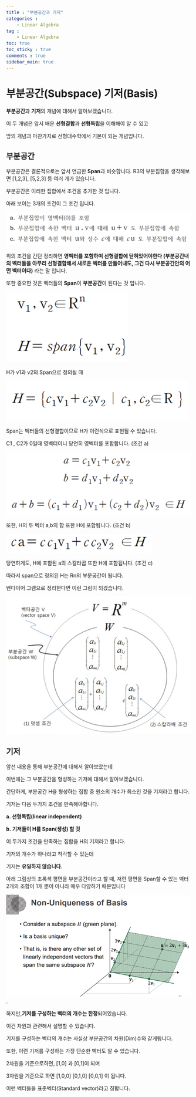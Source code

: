 ```yaml
---
title : "부분공간과 기저"
categories :
    - Linear Algebra
tag :
    - Linear Algebra
toc: true
toc_sticky : true
comments : true
sidebar_main: true
---
```


# 부분공간(Subspace) 기저(Basis)

**부분공간**과 **기저**의 개념에 대해서 알아보겠습니다.

이 두 개념은 앞서 배운 **선형결합**과 **선형독립**을 이해해야 알 수 있고

앞의 개념과 마찬가지로 선형대수학에서 기본이 되는 개념입니다.



## 부분공간



부분공간은 결론적으로는 앞서 언급한 **Span**과 비슷합니다. R3의 부분집합을 생각해보면 [1,2,3], [5,2,3] 등 여러 개가 있습니다.

부분공간은 이러한 집합에서 조건을 추가한 것 입니다. 

아래 보이는 3개의 조건이 그 조건 입니다.

![subspace](../../images/subspace.png)

위의 조건을 간단 정리하면 **영벡터를 포함하며 선형결합에 닫혀있어야한다 (부분공간내의 벡터들을 아무리 선형결합해서 새로운 벡터를 만들어내도, 그건 다시 부분공간안의 어떤 벡터이다)** 라는 말 입니다.



또한 중요한 것은 벡터들의 **Span**이 **부분공간**이 된다는 것 입니다.

<img src="../../images/Span.png" alt="Span" style="zoom:50%;" />

H가 v1과 v2의 Span으로 정의될 때

<img src="../../images/span2.png" alt="span2" style="zoom:50%;" />

Span는 벡터들의 선형결합이므로 H가 이런식으로 표현될 수 있습니다.

C1 , C2가 0일때 영벡터이니 당연히 영벡터를 포함합니다. (조건 a)



<img src="../../images/Span3.png" alt="Span3" style="zoom:50%;" />



또한, H의 두 벡터 a,b의 합 또한 H에 포함됩니다. (조건 b)



<img src="../../images/span4.png" alt="span4" style="zoom:50%;" />

당연하게도, H에 포함된 a의 스칼라곱 또한 H에 포함됩니다. (조건 c)

따라서 span으로 정의된 H는 Rn의 부분공간이 됩니다.

벤다이어 그램으로 정리한다면 이런 그림이 되겠습니다.

<img src="../../images/subspace2.png" alt="subspace2" style="zoom:50%;" />



## 기저

앞선 내용을 통해 부분공간에 대해서 알아보았는데

이번에는 그 부분공간을 형성하는 기저에 대해서 알아보겠습니다.

간단하게, 부분공간 H을 형성하는 집합 중 원소의 개수가 최소인 것을 기저라고 합니다.

기저는 다음 두가지 조건을 만족해야합니다.

**a. 선형독립(linear independent)**

**b. 기저들이 H를 Span(생성) 할 것**

이 두가지 조건을 만족하는 집합을 H의 기저라고 합니다.





기저의 개수가 하나라고 착각할 수 있는데

기저는 **유일하지 않습니다**. 

아래 그림상의 초록색 평면을 부분공간이라고 할 때, 저런 평면을 Span할 수 있는 벡터 2개의 조합이 1개 뿐이 아니라 매우 다양하기 때문입니다

![img](../../images/img.png).

하지만,**기저를 구성하는 벡터의 개수는 한정**되어있습니다.

이건 차원과 관련해서 설명할 수 있습니다.

기저를 구성하는 벡터의 개수는 사실상 부분공간의 차원(Dim)수와 같게됩니다.

또한, 이런 기저를 구성하는 가장 단순한 벡터도 알 수 있습니다.

2차원을 기준으로하면, [1,0] 과 [0,1]이 되며

3차원을 기준으로 하면 [1,0,0] [0,1,0] [0,0,1] 이 됩니다.

 이런 벡터들을 표준벡터(Standard vector)라고 칭합니다.